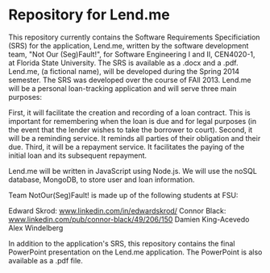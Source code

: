 Repository for Lend.me 
======

This repository currently contains the Software Requirements Specificiation (SRS) for the application, Lend.me, written by the software development team, "Not Our (Seg)Fault!", for Software Engineering I and II, CEN4020-1, at Florida State University. The SRS is available as a .docx and a .pdf. Lend.me, (a fictional name), will be developed during the Spring 2014 semester.  The SRS was developed over the course of FAll 2013.  Lend.me will be a personal loan-tracking application and will serve three main purposes:

First, it will facilitate the creation and recording of a loan contract. This is important for remembering when the loan is due and for legal purposes (in the event that the lender wishes to take the borrower to court). Second, it will be a reminding service. It reminds all parties of their obligation and their due. Third, it will be a repayment service. It facilitates the paying of the initial loan and its subsequent repayment.

Lend.me will be written in JavaScript using Node.js.  We will use the noSQL database, MongoDB, to store user and loan information.

Team NotOur(Seg)Fault! is made up of the following students at FSU:

Edward Skrod: www.linkedin.com/in/edwardskrod/
Connor Black: www.linkedin.com/pub/connor-black/49/206/150
Damien King-Acevedo
Alex Windelberg

In addition to the application's SRS, this repository contains the final PowerPoint presentation on the Lend.me application.  The PowerPoint is also available as a .pdf file.
